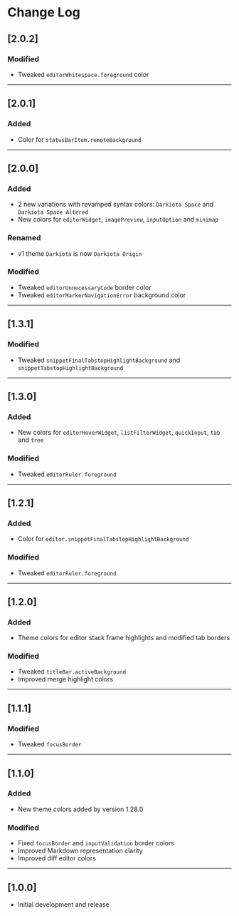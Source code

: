 # Change Log
## [2.0.2]
### Modified
- Tweaked `editorWhitespace.foreground` color

---
## [2.0.1]
### Added
- Color for `statusBarItem.remoteBackground`

---
## [2.0.0]
### Added
- 2 new variations with revamped syntax colors: `Darkiota Space` and `Darkiota Space Altered`
- New colors for `editorWidget`, `imagePreview`, `inputOption` and `minimap`

### Renamed
- v1 theme `Darkiota` is now `Darkiota Origin`

### Modified
- Tweaked `editorUnnecessaryCode` border color
- Tweaked `editorMarkerNavigationError` background color

---
## [1.3.1]
### Modified
- Tweaked `snippetFinalTabstopHighlightBackground` and `snippetTabstopHighlightBackground`

---
## [1.3.0]
### Added
- New colors for `editorHoverWidget`, `listFilterWidget`, `quickInput`, `tab` and `tree`

### Modified
- Tweaked `editorRuler.foreground`

---
## [1.2.1]
### Added
- Color for `editor.snippetFinalTabstopHighlightBackground`

### Modified
- Tweaked `editorRuler.foreground`

---
## [1.2.0]
### Added
- Theme colors for editor stack frame highlights and modified tab borders

### Modified
- Tweaked `titleBar.activeBackground`
- Improved merge highlight colors

---
## [1.1.1]
### Modified
- Tweaked `focusBorder`

---
## [1.1.0]
### Added
- New theme colors added by version 1.28.0

### Modified
- Fixed `focusBorder` and `inputValidation` border colors 
- Improved Markdown representation clarity
- Improved diff editor colors

---
## [1.0.0]
- Initial development and release
